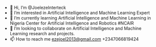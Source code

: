 - 👋 Hi, I’m @JoelezeInterteck
- 👀 I’m interested in Artificial Intelligence and Machine Learning Expert
- 🌱 I’m currently learning Artificial Intelligence and Machine Learning in Nigeria Center for Artificial Intelligence and Robotics #NCAIR
- 💞️ I’m looking to collaborate on Artificial Intelligence and Machine Learning research and projects.
- 📫 How to reach me ezejoel2013@gmail.com +2347066819424

<!---
JoelezeInterteck/JoelezeInterteck is a ✨ special ✨ repository because its `README.md` (this file) appears on your GitHub profile.
You can click the Preview link to take a look at your changes.
--->
